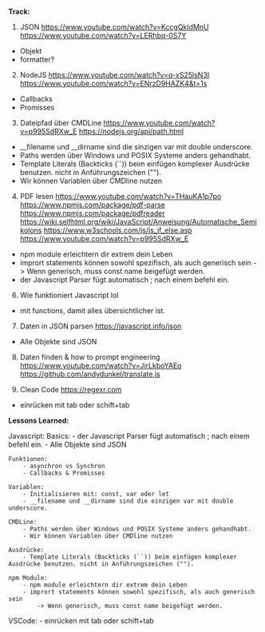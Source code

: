 **Track:**

1. JSON
https://www.youtube.com/watch?v=KccgQkIdMnU
https://www.youtube.com/watch?v=LERhbq-0S7Y 
- Objekt
- formatter?


2. NodeJS
https://www.youtube.com/watch?v=q-xS25lsN3I
https://www.youtube.com/watch?v=ENrzD9HAZK4&t=1s

- Callbacks
- Promisses


3. Dateipfad über CMDLine
https://www.youtube.com/watch?v=p995SdRXw_E
https://nodejs.org/api/path.html

- __filename und __dirname sind die sinzigen var mit double underscore.
- Paths werden über Windows und POSIX Systeme anders gehandhabt.
- Template Literals (Backticks (``)) beim einfügen komplexer Ausdrücke benutzen. nicht in Anführungszeichen ("").
- Wir können Variablen über CMDline nutzen


4. PDF lesen
https://www.youtube.com/watch?v=THauKA1p7po
https://www.npmjs.com/package/pdf-parse
https://www.npmjs.com/package/pdfreader
https://wiki.selfhtml.org/wiki/JavaScript/Anweisung/Automatische_Semikolons
https://www.w3schools.com/js/js_if_else.asp
https://www.youtube.com/watch?v=p995SdRXw_E

- npm module erleichtern dir extrem dein Leben
- imprort statements können sowohl spezifisch, als auch generisch sein
  -> Wenn generisch, muss const name beigefügt werden.
- der Javascript Parser fügt automatisch ; nach einem befehl ein.


6. Wie funktioniert Javascript lol
- mit functions, damit alles übersichtlicher ist.


7. Daten in JSON parsen
https://javascript.info/json
- Alle Objekte sind JSON


8. Daten finden & how to prompt engineering
https://www.youtube.com/watch?v=JirLkboYAEo
https://github.com/andydunkel/translate.js



9. Clean Code
https://regexr.com
- einrücken mit tab oder schift+tab




**Lessons Learned:**

Javascript:
    Basics:
        - der Javascript Parser fügt automatisch ; nach einem befehl ein.
        - Alle Objekte sind JSON

    Funktionen:
        - asynchron vs Synchron
        - Callbacks & Promisses 

    Variablen:
        - Initialisieren mit: const, var oder let
        - __filename und __dirname sind die einzigen var mit double underscore.

    CMDLine:
        - Paths werden über Windows und POSIX Systeme anders gehandhabt.
        - Wir können Variablen über CMDline nutzen

    Ausdrücke:
        - Template Literals (Backticks (``)) beim einfügen komplexer Ausdrücke benutzen. nicht in Anführungszeichen ("").

    npm Module:
        - npm module erleichtern dir extrem dein Leben
        - imprort statements können sowohl spezifisch, als auch generisch sein
            -> Wenn generisch, muss const name beigefügt werden.


VSCode:
    - einrücken mit tab oder schift+tab